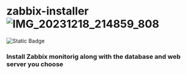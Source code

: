 # zabbix-installer![IMG_20231218_214859_808](https://github.com/IliyaAG/zabbix-installer/assets/123404209/c3aa90a4-3766-4b85-bfc7-1ff51b0392c6)


![Static Badge](https://img.shields.io/badge/status-not_complete-red)
### Install Zabbix monitorig along with the database and web server you choose
